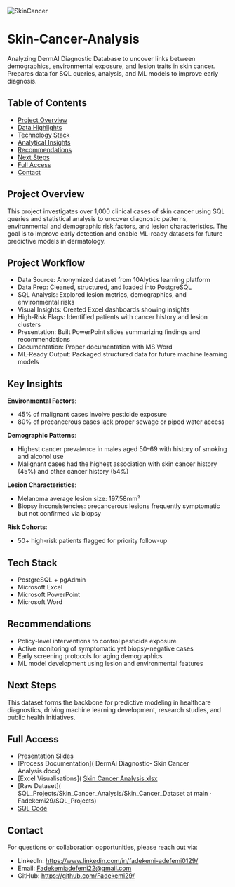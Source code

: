 
![SkinCancer](https://github.com/user-attachments/assets/68b4e44f-5f54-4a66-a1f9-2852fcfda379)

# Skin-Cancer-Analysis
Analyzing DermAI Diagnostic Database to uncover links between demographics, environmental exposure, and lesion traits in skin cancer. Prepares data for SQL queries, analysis, and ML models to improve early diagnosis.

## Table of Contents
- [Project Overview](#project-overview)
- [Data Highlights](#data-highlights)
- [Technology Stack](#tech-stack)
- [Analytical Insights](#analytical-insights)
- [Recommendations](#recommendations)
- [Next Steps](#next-steps)
- [Full Access](#Full-Access)
- [Contact](#contact)

## Project Overview
This project investigates over 1,000 clinical cases of skin cancer using SQL queries and statistical analysis to uncover diagnostic patterns, environmental and demographic risk factors, and lesion characteristics. The goal is to improve early detection and enable ML-ready datasets for future predictive models in dermatology.

 ## Project Workflow
- Data Source: Anonymized dataset from 10Alytics learning platform
- Data Prep: Cleaned, structured, and loaded into PostgreSQL
- SQL Analysis: Explored lesion metrics, demographics, and environmental risks
- Visual Insights: Created Excel dashboards showing insights
- High-Risk Flags: Identified patients with cancer history and lesion clusters
- Presentation: Built PowerPoint slides summarizing findings and recommendations
- Documentation: Proper documentation with MS Word
- ML-Ready Output: Packaged structured data for future machine learning models


## Key Insights

**Environmental Factors**:
- 45% of malignant cases involve pesticide exposure
- 80% of precancerous cases lack proper sewage or piped water access


**Demographic Patterns**:
- Highest cancer prevalence in males aged 50–69 with history of smoking and alcohol use
- Malignant cases had the highest association with skin cancer history (45%) and other cancer history (54%)


**Lesion Characteristics**:
- Melanoma average lesion size: 197.58mm²
- Biopsy inconsistencies: precancerous lesions frequently symptomatic but not confirmed via biopsy


**Risk Cohorts**:
- 50+ high-risk patients flagged for priority follow-up


## Tech Stack
- PostgreSQL + pgAdmin
- Microsoft Excel
- Microsoft PowerPoint
- Microsoft Word


## Recommendations
- Policy-level interventions to control pesticide exposure
- Active monitoring of symptomatic yet biopsy-negative cases
- Early screening protocols for aging demographics
- ML model development using lesion and environmental features


## Next Steps
This dataset forms the backbone for predictive modeling in healthcare diagnostics, driving machine learning development, research studies, and public health initiatives.


## Full Access 

- [Presentation Slides]( https://view.officeapps.live.com/op/view.aspx?src=https%3A%2F%2Fraw.githubusercontent.com%2FFadekemi29%2FSQL_Projects%2Frefs%2Fheads%2Fmain%2FSkin_Cancer_Analysis%2FSkin%2520Cancer%2520Analysis%2520PPTX.pptx&wdOrigin=BROWSELINK)
- [Process Documentation]( DermAi Diagnostic- Skin Cancer Analysis.docx)
- [Excel Visualisations]( [Skin Cancer Analysis.xlsx](https://view.officeapps.live.com/op/view.aspx?src=https%3A%2F%2Fraw.githubusercontent.com%2FFadekemi29%2FSQL_Projects%2Frefs%2Fheads%2Fmain%2FSkin_Cancer_Analysis%2FSkin%2520Cancer%2520Analysis.xlsx&wdOrigin=BROWSELINK)
- [Raw Dataset]( SQL_Projects/Skin_Cancer_Analysis/Skin_Cancer_Dataset at main · Fadekemi29/SQL_Projects) 
- [SQL Code]( https://github.com/Fadekemi29/SQL_Projects/blob/main/Skin_Cancer_Analysis/DermAI%20SQL.sql)


## Contact

For questions or collaboration opportunities, please reach out via:
- LinkedIn: https://www.linkedin.com/in/fadekemi-adefemi0129/
- Email: Fadekemiadefemi22@gmail.com
- GitHub: https://github.com/Fadekemi29/

